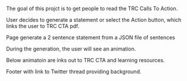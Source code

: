 The goal of this projct is to get people to read the TRC Calls To Action.

User decides to generate a statement or select the Action button, which links the user to TRC CTA pdf.

Page generate a 2 sentence statement from a JSON file of sentences

During the generation, the user will see an animation.

Below animatoin are inks out to TRC CTA and learning resources.

Footer with link to Twitter thread providing background.
